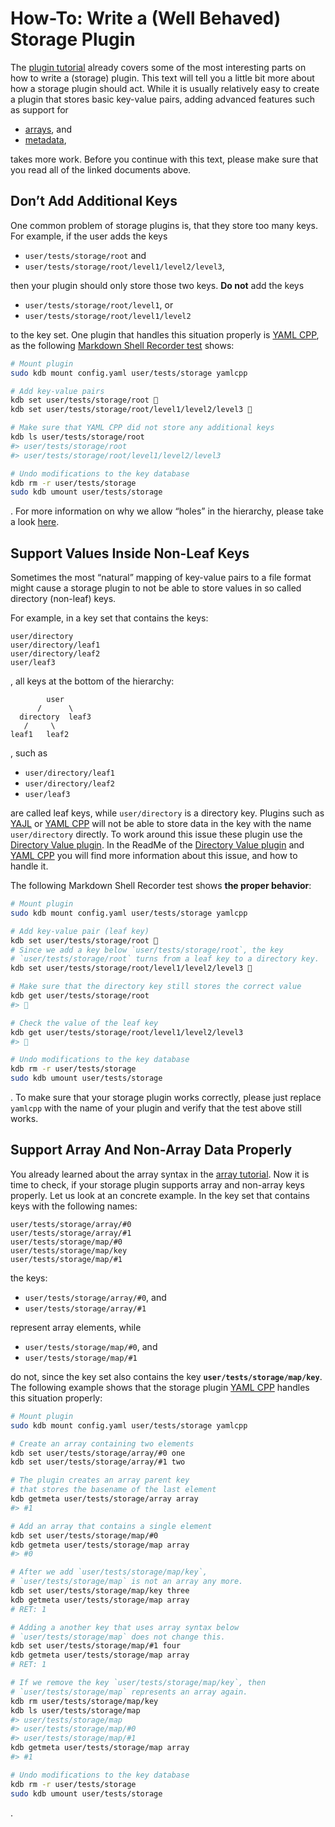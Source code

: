 # How-To: Write a (Well Behaved) Storage Plugin

The [plugin tutorial](plugins.md) already covers some of the most interesting parts on how to write a (storage) plugin. This text will tell you a little bit more about how a storage plugin should act. While it is usually relatively easy to create a plugin that stores basic key-value pairs, adding advanced features such as support for

- [arrays](arrays.md), and
- [metadata](../dev/metadata.md),

takes more work. Before you continue with this text, please make sure that you read all of the linked documents above.

## Don’t Add Additional Keys

One common problem of storage plugins is, that they store too many keys. For example, if the user adds the keys

- `user/tests/storage/root` and
- `user/tests/storage/root/level1/level2/level3`,

then your plugin should only store those two keys. **Do not** add the keys

- `user/tests/storage/root/level1`, or
- `user/tests/storage/root/level1/level2`

to the key set. One plugin that handles this situation properly is [YAML CPP](/src/plugins/yamlcpp/), as the following [Markdown Shell Recorder test](https://master.libelektra.org/tests/shell/shell_recorder/tutorial_wrapper) shows:

```sh
# Mount plugin
sudo kdb mount config.yaml user/tests/storage yamlcpp

# Add key-value pairs
kdb set user/tests/storage/root 🐓
kdb set user/tests/storage/root/level1/level2/level3 🐣

# Make sure that YAML CPP did not store any additional keys
kdb ls user/tests/storage/root
#> user/tests/storage/root
#> user/tests/storage/root/level1/level2/level3

# Undo modifications to the key database
kdb rm -r user/tests/storage
sudo kdb umount user/tests/storage
```

. For more information on why we allow “holes” in the hierarchy, please take a look [here](../decisions/holes.md).

## Support Values Inside Non-Leaf Keys

Sometimes the most “natural” mapping of key-value pairs to a file format might cause a storage plugin to not be able to store values in so called directory (non-leaf) keys.

For example, in a key set that contains the keys:

```
user/directory
user/directory/leaf1
user/directory/leaf2
user/leaf3
```

, all keys at the bottom of the hierarchy:

```
        user
      /      \
  directory  leaf3
   /     \
leaf1   leaf2
```

, such as

- `user/directory/leaf1`
- `user/directory/leaf2`
- `user/leaf3`

are called leaf keys, while `user/directory` is a directory key. Plugins such as [YAJL](/src/plugins/yajl/) or [YAML CPP](/src/plugins/yamlcpp/) will not be able to store data in the key with the name `user/directory` directly. To work around this issue these plugin use the [Directory Value plugin](/src/plugins/directoryvalue/). In the ReadMe of the [Directory Value plugin](https://www.libelektra.org/plugins/directoryvalue) and [YAML CPP](https://www.libelektra.org/plugins/yamlcpp) you will find more information about this issue, and how to handle it.

The following Markdown Shell Recorder test shows **the proper behavior**:

```sh
# Mount plugin
sudo kdb mount config.yaml user/tests/storage yamlcpp

# Add key-value pair (leaf key)
kdb set user/tests/storage/root 🐓
# Since we add a key below `user/tests/storage/root`, the key
# `user/tests/storage/root` turns from a leaf key to a directory key.
kdb set user/tests/storage/root/level1/level2/level3 🐣

# Make sure that the directory key still stores the correct value
kdb get user/tests/storage/root
#> 🐓

# Check the value of the leaf key
kdb get user/tests/storage/root/level1/level2/level3
#> 🐣

# Undo modifications to the key database
kdb rm -r user/tests/storage
sudo kdb umount user/tests/storage
```

. To make sure that your storage plugin works correctly, please just replace `yamlcpp` with the name of your plugin and verify that the test above still works.

## Support Array And Non-Array Data Properly

You already learned about the array syntax in the [array tutorial](arrays.md). Now it is time to check, if your storage plugin supports array and non-array keys properly. Let us look at an concrete example. In the key set that contains keys with the following names:

```
user/tests/storage/array/#0
user/tests/storage/array/#1
user/tests/storage/map/#0
user/tests/storage/map/key
user/tests/storage/map/#1
```

the keys:

- `user/tests/storage/array/#0`, and
- `user/tests/storage/array/#1`

represent array elements, while

- `user/tests/storage/map/#0`, and
- `user/tests/storage/map/#1`

do not, since the key set also contains the key **`user/tests/storage/map/key`**. The following example shows that the storage plugin [YAML CPP](https://www.libelektra.org/plugins/yamlcpp) handles this situation properly:

```sh
# Mount plugin
sudo kdb mount config.yaml user/tests/storage yamlcpp

# Create an array containing two elements
kdb set user/tests/storage/array/#0 one
kdb set user/tests/storage/array/#1 two

# The plugin creates an array parent key
# that stores the basename of the last element
kdb getmeta user/tests/storage/array array
#> #1

# Add an array that contains a single element
kdb set user/tests/storage/map/#0
kdb getmeta user/tests/storage/map array
#> #0

# After we add `user/tests/storage/map/key`,
# `user/tests/storage/map` is not an array any more.
kdb set user/tests/storage/map/key three
kdb getmeta user/tests/storage/map array
# RET: 1

# Adding a another key that uses array syntax below
# `user/tests/storage/map` does not change this.
kdb set user/tests/storage/map/#1 four
kdb getmeta user/tests/storage/map array
# RET: 1

# If we remove the key `user/tests/storage/map/key`, then
# `user/tests/storage/map` represents an array again.
kdb rm user/tests/storage/map/key
kdb ls user/tests/storage/map
#> user/tests/storage/map
#> user/tests/storage/map/#0
#> user/tests/storage/map/#1
kdb getmeta user/tests/storage/map array
#> #1

# Undo modifications to the key database
kdb rm -r user/tests/storage
sudo kdb umount user/tests/storage
```

.

<!--
TODO: Describe difference between keys that store null values (binary data) and empty values (string data)
TODO: Add information on how plugins should store comment (meta)data
TODO: Document that a plugin should keep the ordering of key-value pairs of a document intact, when writing data back to the configuration file
TODO: Add section about relative keys (See also: https://issues.libelektra.org/51)
-->
